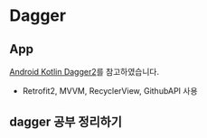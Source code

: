 # Dagger

## App
[Android Kotlin Dagger2](https://www.youtube.com/watch?v=_B0skaOiVCU)를 참고하였습니다.
+ Retrofit2, MVVM, RecyclerView, GithubAPI 사용

## dagger 공부 정리하기
